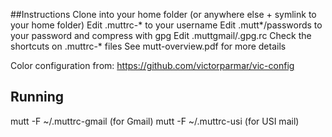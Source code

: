 
##Instructions
Clone into your home folder (or anywhere else + symlink to your home folder)
Edit .muttrc-* to your username
Edit .mutt*/passwords to your password and compress with gpg
Edit .muttgmail/.gpg.rc
Check the shortcuts on .muttrc-* files
See mutt-overview.pdf for more details

Color configuration from:
https://github.com/victorparmar/vic-config

## Running
mutt -F ~/.muttrc-gmail (for Gmail)
mutt -F ~/.muttrc-usi (for USI mail)

